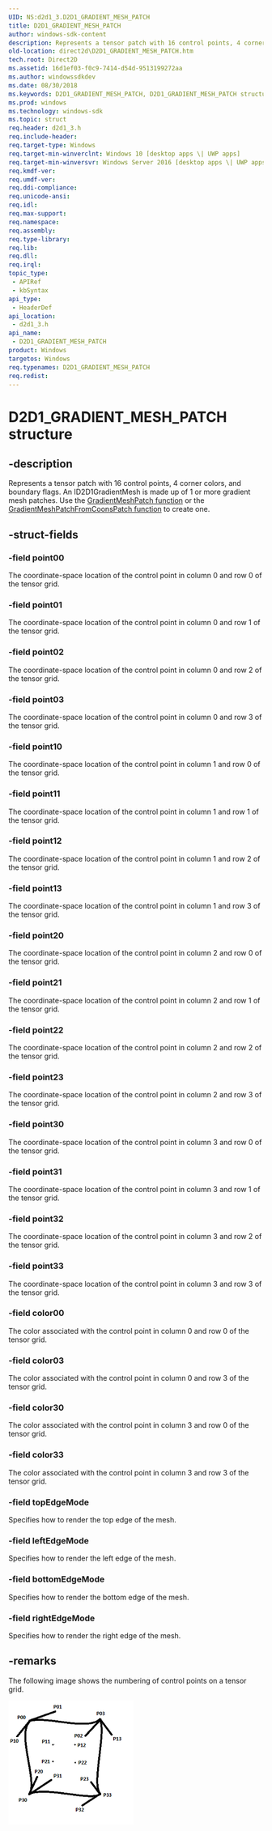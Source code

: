 ```yaml
---
UID: NS:d2d1_3.D2D1_GRADIENT_MESH_PATCH
title: D2D1_GRADIENT_MESH_PATCH
author: windows-sdk-content
description: Represents a tensor patch with 16 control points, 4 corner colors, and boundary flags. An ID2D1GradientMesh is made up of 1 or more gradient mesh patches. Use the GradientMeshPatch function or the GradientMeshPatchFromCoonsPatch function to create one.
old-location: direct2d\D2D1_GRADIENT_MESH_PATCH.htm
tech.root: Direct2D
ms.assetid: 16d1ef03-f0c9-7414-d54d-9513199272aa
ms.author: windowssdkdev
ms.date: 08/30/2018
ms.keywords: D2D1_GRADIENT_MESH_PATCH, D2D1_GRADIENT_MESH_PATCH structure [Direct2D], d2d1_3/D2D1_GRADIENT_MESH_PATCH, direct2d.D2D1_GRADIENT_MESH_PATCH
ms.prod: windows
ms.technology: windows-sdk
ms.topic: struct
req.header: d2d1_3.h
req.include-header: 
req.target-type: Windows
req.target-min-winverclnt: Windows 10 [desktop apps \| UWP apps]
req.target-min-winversvr: Windows Server 2016 [desktop apps \| UWP apps]
req.kmdf-ver: 
req.umdf-ver: 
req.ddi-compliance: 
req.unicode-ansi: 
req.idl: 
req.max-support: 
req.namespace: 
req.assembly: 
req.type-library: 
req.lib: 
req.dll: 
req.irql: 
topic_type:
 - APIRef
 - kbSyntax
api_type:
 - HeaderDef
api_location:
 - d2d1_3.h
api_name:
 - D2D1_GRADIENT_MESH_PATCH
product: Windows
targetos: Windows
req.typenames: D2D1_GRADIENT_MESH_PATCH
req.redist: 
---
```


# D2D1_GRADIENT_MESH_PATCH structure


## -description


Represents a tensor patch with 16 control points, 4 corner colors, and boundary flags. An ID2D1GradientMesh is made up of 1 or more gradient mesh patches.
          Use the <a href="https://msdn.microsoft.com/78d2af9d-e158-29ce-ea6e-67b2d22925a1">GradientMeshPatch function</a> or the <a href="https://msdn.microsoft.com/12469ab9-890c-e4a9-57b2-41a804712052">GradientMeshPatchFromCoonsPatch function</a> to create one.
        


## -struct-fields




### -field point00

The coordinate-space location of the control point in column 0 and row 0 of the tensor grid.


### -field point01

The coordinate-space location of the control point in column 0 and row 1 of the tensor grid.


### -field point02

The coordinate-space location of the control point in column 0 and row 2 of the tensor grid.


### -field point03

The coordinate-space location of the control point in column 0 and row 3 of the tensor grid.


### -field point10

The coordinate-space location of the control point in column 1 and row 0 of the tensor grid.


### -field point11

The coordinate-space location of the control point in column 1 and row 1 of the tensor grid.


### -field point12

The coordinate-space location of the control point in column 1 and row 2 of the tensor grid.


### -field point13

The coordinate-space location of the control point in column 1 and row 3 of the tensor grid.


### -field point20

The coordinate-space location of the control point in column 2 and row 0 of the tensor grid.


### -field point21

The coordinate-space location of the control point in column 2 and row 1 of the tensor grid.


### -field point22

The coordinate-space location of the control point in column 2 and row 2 of the tensor grid. 


### -field point23

The coordinate-space location of the control point in column 2 and row 3 of the tensor grid.


### -field point30

The coordinate-space location of the control point in column 3 and row 0 of the tensor grid.


### -field point31

The coordinate-space location of the control point in column 3 and row 1 of the tensor grid.


### -field point32

The coordinate-space location of the control point in column 3 and row 2 of the tensor grid.


### -field point33

The coordinate-space location of the control point in column 3 and row 3 of the tensor grid.


### -field color00

The color associated with the control point in column 0 and row 0 of the tensor grid.


### -field color03

The color associated with the control point in column 0 and row 3 of the tensor grid.


### -field color30

The color associated with the control point in column 3 and row 0 of the tensor grid.


### -field color33

The color associated with the control point in column 3 and row 3 of the tensor grid.


### -field topEdgeMode

Specifies how to render the top edge of the mesh.


### -field leftEdgeMode

Specifies how to render the left edge of the mesh.


### -field bottomEdgeMode

Specifies how to render the bottom edge of the mesh.


### -field rightEdgeMode

Specifies how to render the right edge of the mesh.


## -remarks



The following image shows the numbering of control points on a tensor grid.

<img alt="Number of control points on a tensor grid" src="./images/tensorpatch.png"/>


